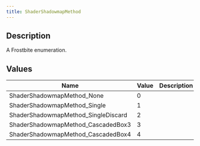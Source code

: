 ```yaml
---
title: ShaderShadowmapMethod
---
```

## Description

A Frostbite enumeration.

## Values

| Name                                 | Value | Description |
| ------------------------------------ | ----- | ----------- |
| ShaderShadowmapMethod\_None          | 0     |             |
| ShaderShadowmapMethod\_Single        | 1     |             |
| ShaderShadowmapMethod\_SingleDiscard | 2     |             |
| ShaderShadowmapMethod\_CascadedBox3  | 3     |             |
| ShaderShadowmapMethod\_CascadedBox4  | 4     |             |
